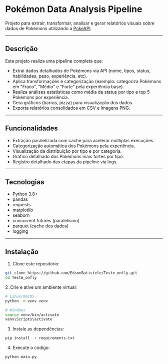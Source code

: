 # Pokémon Data Analysis Pipeline

Projeto para extrair, transformar, analisar e gerar relatórios visuais sobre dados de Pokémons utilizando a [PokeAPI](https://pokeapi.co/).

---

## Descrição

Este projeto realiza uma pipeline completa que:

- Extrai dados detalhados de Pokémons via API (nome, tipos, status, habilidades, peso, experiência, etc).
- Aplica transformações e categorização (exemplo: categoriza Pokémons em "Fraco", "Médio" e "Forte" pela experiência base).
- Realiza análises estatísticas como média de status por tipo e top 5 Pokémons por experiência.
- Gera gráficos (barras, pizza) para visualização dos dados.
- Exporta relatórios consolidados em CSV e imagens PNG.

---

## Funcionalidades

- Extração paralelizada com cache para acelerar múltiplas execuções.
- Categorização automática dos Pokémons pela experiência.
- Visualização da distribuição por tipo e por categoria.
- Gráfico detalhado dos Pokémons mais fortes por tipo.
- Registro detalhado das etapas da pipeline via logs.

---

## Tecnologias

- Python 3.8+
- pandas
- requests
- matplotlib
- seaborn
- concurrent.futures (paralelismo)
- parquet (cache dos dados)
- logging

---

## Instalação

1. Clone este repositório:

```bash
git clone https://github.com/EdsonBatistele/Teste_onfly.git
cd Teste_onfly
```

2 .Crie e ative um ambiente virtual:

```bash
# Linux/macOS
python -m venv venv

# Windows
source venv/bin/activate
venv\Scripts\activate
```

3. Instale as dependências:

```bash
pip install -r requirements.txt
```

4. Execute o código:
```bash
python main.py
```
